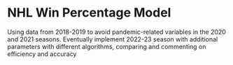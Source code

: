 # NHL Win Percentage Model
 Using data from 2018-2019 to avoid pandemic-related variables in the 2020 and 2021 seasons.
 Eventually implement 2022-23 season with additional parameters with different algorithms, comparing and commenting on efficiency and accuracy 
